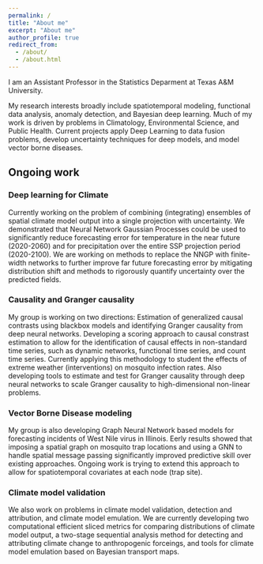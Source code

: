 ```yaml
---
permalink: /
title: "About me"
excerpt: "About me"
author_profile: true
redirect_from: 
  - /about/
  - /about.html
---
```



I am an Assistant Professor in the Statistics Deparment at Texas A&M University.

My research interests broadly include spatiotemporal modeling, functional data analysis, anomaly detection, and Bayesian deep learning. Much of my work is driven by problems in Climatology, Environmental Science, and Public Health. Current projects apply Deep Learning to data fusion problems, develop uncertainty techniques for deep models, and model vector borne diseases. 


## Ongoing work

### Deep learning for Climate
Currently working on the problem of combining (integrating) ensembles of spatial climate model output into a single projection with uncertainty. We demonstrated that Neural Network Gaussian Processes could be used to significantly reduce forecasting error for temperature in the near future (2020-2060) and for precipitation over the entire SSP projection period (2020-2100). We are working on methods to replace the NNGP with finite-width networks to further improve far future forecasting error by mitigating distribution shift and methods to rigorously quantify uncertainty over the predicted fields.

### Causality and Granger causality
My group is working on two directions: Estimation of generalized causal contrasts using blackbox models and identifying Granger causality from deep neural networks. Developing a scoring approach to causal constrast estimation to allow for the identification of causal effects in non-standard time series, such as dynamic networks, functional time series, and count time series. Currently applying this methodology to student the effects of extreme weather (interventions) on mosquito infection rates. Also developing tools to estimate and test for Granger causality through deep neural networks to scale Granger causality to high-dimensional non-linear problems.

### Vector Borne Disease modeling
My group is also developing Graph Neural Network based models for forecasting incidents of West Nile virus in Illinois. Eerly results showed that imposing a spatial graph on mosquito trap locations and using a GNN to handle spatial message passing significantly improved predictive skill over existing approaches. Ongoing work is trying to extend this approach to allow for spatiotemporal covariates at each node (trap site).

### Climate model validation
We also work on problems in climate model validation, detection and attribution, and climate model emulation. We are currently developing two computational efficient sliced metrics for comparing distributions of climate model output, a two-stage sequential analysis method for detecting and attributing climate change to anthropogenic forceings, and tools for climate model emulation based on Bayesian transport maps.


